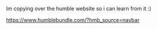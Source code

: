 Im copying over the humble website so i can learn from it :)

https://www.humblebundle.com/?hmb_source=navbar

